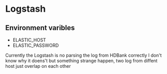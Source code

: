 # Logstash

## Environment varibles

- ELASTIC_HOST
- ELASTIC_PASSWORD

Currently the Logstash is no parsing the log from HDBank correctly I don't know why it doens't but something strange happen, two log from diffent host just
overlap on each other 
